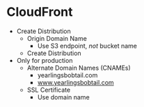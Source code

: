 # CloudFront
* Create Distribution
    * Origin Domain Name
        * Use S3 endpoint, *not* bucket name
    * Create Distribution
* Only for production
    * Alternate Domain Names (CNAMEs)
        * yearlingsbobtail.com
        * www.yearlingsbobtail.com
    * SSL Certificate
        * Use domain name